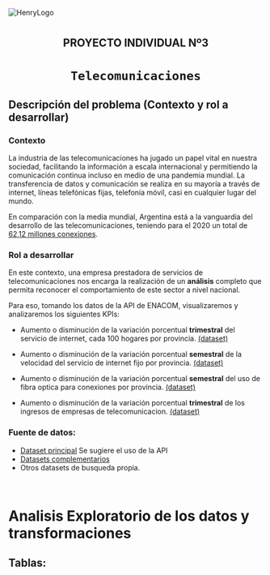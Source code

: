 
![HenryLogo](https://d31uz8lwfmyn8g.cloudfront.net/Assets/logo-henry-white-lg.png)

#  <h2 align="center">**PROYECTO INDIVIDUAL Nº3**</h2>

# <h1 align="center">**`Telecomunicaciones`**</h1>


## **Descripción del problema (Contexto y rol a desarrollar)**


### **Contexto**
La industria de las telecomunicaciones ha jugado un papel vital en nuestra sociedad, facilitando la información a escala internacional y permitiendo la comunicación continua incluso en medio de una pandemia mundial. La transferencia de datos y comunicación se realiza en su mayoría a través de internet, líneas telefónicas fijas, telefonía móvil, casi en cualquier lugar del mundo. 

En comparación con la media mundial, Argentina está a la vanguardia del desarrollo de las telecomunicaciones, teniendo para el 2020 un total de [62,12 millones conexiones](https://www.datosmundial.com/america/argentina/telecomunicacion.php). 

### **Rol a desarrollar**

En este contexto, una empresa prestadora de servicios de telecomunicaciones nos encarga la realización de un **análisis** completo que permita reconocer el comportamiento de este sector a nivel nacional. 

Para eso, tomando los datos de la API de ENACOM, visualizaremos y analizaremos los siguientes KPIs:

+ Aumento o disminución de la variación porcentual **trimestral** del servicio de internet, cada 100 hogares por provincia. [(dataset)](https://www.google.com/url?q=https://datosabiertos.enacom.gob.ar/visualizations/32226/penetracion-de-internet-fijo-accesos-por-cada-100-hogares/&sa=D&source=docs&ust=1671204570423891&usg=AOvVaw0YwFIM-MNjsy094L_FOFM3)

+ Aumento o disminución de la variación porcentual **semestral** de la velocidad del servicio de internet fijo por provincia. [(dataset)](https://datosabiertos.enacom.gob.ar/dataviews/245546/velocidad-media-de-bajada-de-internet-fijo-por-provincia/)

+ Aumento o disminución de la variación porcentual **semestral** del uso de fibra optica para conexiones por provincia.
[(dataset)](https://datosabiertos.enacom.gob.ar/dataviews/240898/acceso-a-internet-fijo-por-tecnologia-y-provincia/)

+ Aumento o disminución de la variación porcentual **trimestral** de los ingresos de empresas de telecomunicacion. [(dataset)](https://datosabiertos.enacom.gob.ar/visualizations/29879/ingresos-trimestrales-por-la-prestacion-del-servicio-de-internet-fijo/)


### **Fuente de datos**:
- [Dataset principal](https://datosabiertos.enacom.gob.ar/dashboards/20000/acceso-a-internet/) Se sugiere el uso de la API
- [Datasets complementarios](https://datosabiertos.enacom.gob.ar/home)
- Otros datasets de busqueda propia.

<br>

# Analisis Exploratorio de los datos y transformaciones

## Tablas:



